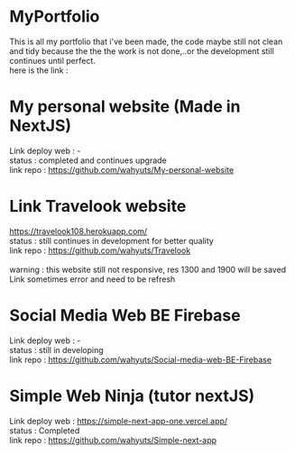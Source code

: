# MyPortfolio
This is all my portfolio that i've been made, the code maybe still not clean and tidy because the the the work is not done,..or the development still continues until perfect. <br>
here is the link :

# My personal website (Made in NextJS)
Link deploy web : - <br>
status : completed and continues upgrade <br>
link repo : https://github.com/wahyuts/My-personal-website <br>

# Link Travelook website
https://travelook108.herokuapp.com/ <br>
status : still continues in development for better quality <br>
link repo : https://github.com/wahyuts/Travelook <br>
<br>
warning : this website still not responsive, res 1300 and 1900 will be saved
          Link sometimes error and need to be refresh

# Social Media Web BE Firebase
Link deploy web : - <br>
status : still in developing <br>
link repo : https://github.com/wahyuts/Social-media-web-BE-Firebase <br>

# Simple Web Ninja (tutor nextJS)
Link deploy web : https://simple-next-app-one.vercel.app/ <br>
status : Completed <br>
link repo : https://github.com/wahyuts/Simple-next-app <br>





